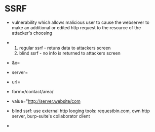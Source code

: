 # SSRF

- vulnerability which allows malicious user to cause the webserver to make an additional or edited http request to the resource of the attacker's choosing
- 1. regular ssrf - retuns data to attackers screen
  2. blind ssrf - no info is returned to attackers screen

- &x=
- server=
- url=
- form=/contact/area/
- value="http://server.website/com
- blind ssrf: use external http looging tools: requestbin.com, own http server, burp-suite's collaborator client
- 
